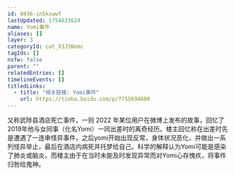 ```yaml
---
id: 0436-in5kswwf
lastUpdated: 1754633624
name: Yomi事件
aliases: []
layer: 3
categoryId: cat_X3JSNomc
tagIds: []
nsfw: false
parent: ""
relatedEntries: []
timelineEvents: []
titledLinks:
  - title: "相关链接: Yomi事件"
    url: https://tieba.baidu.com/p/7755694680
---
```


又称武陟县酒店死亡事件，一则 2022 年某位用户在微博上发布的故事，回忆了2019年他与女同事（化名Yomi）一同出差时的离奇经历。楼主回忆称在出差时先是遭遇了一连串怪异事件，之后yomi开始出现反常，身体状况恶化，并做出一系列怪异举止，最后在酒店内病死并托梦给自己。科学的解释认为Yomi可能是感染了肺炎或脑炎，而楼主由于在当时未能及时发现异常而对Yomi心存愧疚，将事件归咎给鬼神。